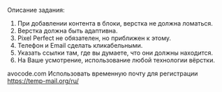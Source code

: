 
Описание задания:

1. При добавлении контента в блоки, верстка не должна ломаться.
2. Верстка должна быть адаптивна.
3. Pixel Perfect не обязателен, но приближен к этому.
4. Телефон и Email сделать кликабельными.
5. Указать ссылки там, где вы думаете, что они должны находится.
4. На Ваше усмотрение, использование любой технологии вёрстки.




avocode.com
Использовать временную почту для регистрации https://temp-mail.org/ru/
